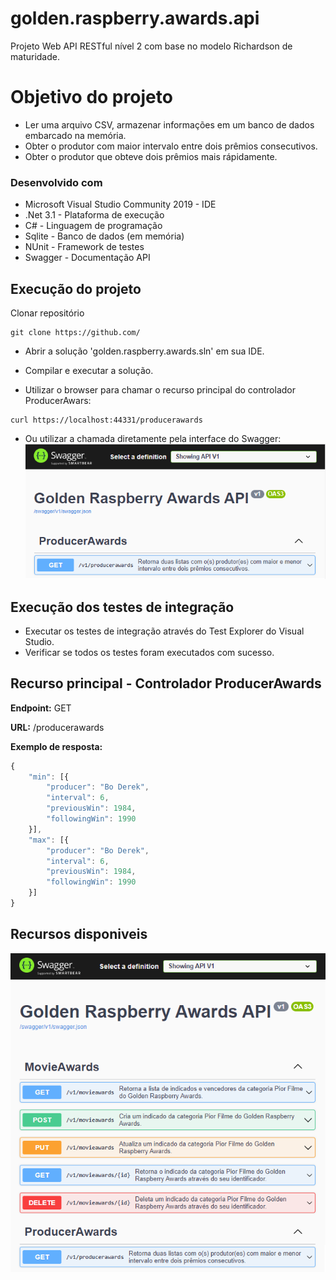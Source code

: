 # golden.raspberry.awards.api
Projeto Web API RESTful nível 2 com base no modelo Richardson de maturidade.

# Objetivo do projeto
- Ler uma arquivo CSV, armazenar informações em um banco de dados embarcado na memória.
- Obter o produtor com maior intervalo entre dois prêmios consecutivos.
- Obter o produtor que obteve dois prêmios mais rápidamente.

### Desenvolvido com
- Microsoft Visual Studio Community 2019 - IDE
- .Net 3.1 - Plataforma de execução
- C# - Linguagem de programação
- Sqlite - Banco de dados (em memória)
- NUnit - Framework de testes
- Swagger - Documentação API

## Execução do projeto
Clonar repositório
```
git clone https://github.com/
```
- Abrir a solução 'golden.raspberry.awards.sln' em sua IDE.
- Compilar e executar a solução.

- Utilizar o browser para chamar o recurso principal do controlador ProducerAwars:
```
curl https://localhost:44331/producerawards
```
- Ou utilizar a chamada diretamente pela interface do Swagger:
![ProducerAwards Controller](./ProducerAwards.png)

## Execução dos testes de integração
- Executar os testes de integração através do Test Explorer do Visual Studio.
- Verificar se todos os testes foram executados com sucesso.

## Recurso principal - Controlador ProducerAwards

**Endpoint:** GET

**URL:** /producerawards

**Exemplo de resposta:**
```javascript
{
	"min": [{
		"producer": "Bo Derek",
		"interval": 6,
		"previousWin": 1984,
		"followingWin": 1990
	}],
	"max": [{
		"producer": "Bo Derek",
		"interval": 6,
		"previousWin": 1984,
		"followingWin": 1990
	}]
}
```

## Recursos disponiveis

![SwaggerResources](./SwaggerResources.png)